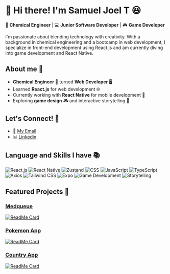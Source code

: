# 👋 Hi there! I'm Samuel Joel T 😆
🔬 **Chemical Engineer** | 💻 **Junior Software Developer** | 🎮 **Game Developer**

I'm passionate about blending technology with creativity. With a background in chemical engineering and a bootcamp in web development, I specialize in front-end development using React.js and am currently diving into game development and React Native.

## About me 🤔
- **Chemical Engineer** 🧪 turned **Web Developer** 🖥
- Learned **React.js** for web development 🌐
- Currently working with **React Native** for mobile development 📱
- Exploring **game design** 🎮 and interactive storytelling 📝

## Let's Connect! 🔎
- 📇 [My Email](samueljoel464@gmail.com)
- 📊 [Linkedin](https://linkedin.com/in/samueljoelt/)

## Language and Skills I have 📚

![React.js](https://img.shields.io/badge/React.js-61DAFB?style=for-the-badge&logo=react&logoColor=white) ![React Native](https://img.shields.io/badge/React%20Native-61DAFB?style=for-the-badge&logo=react&logoColor=white) ![Zustand](https://img.shields.io/badge/Zustand-4D8C7A?style=for-the-badge&logo=react&logoColor=white) ![CSS](https://img.shields.io/badge/CSS-1572B6?style=for-the-badge&logo=css3&logoColor=white) ![JavaScript](https://img.shields.io/badge/JavaScript-F7DF1E?style=for-the-badge&logo=javascript&logoColor=black) ![TypeScript](https://img.shields.io/badge/TypeScript-3178C6?style=for-the-badge&logo=typescript&logoColor=white) ![Axios](https://img.shields.io/badge/Axios-5A29E3?style=for-the-badge&logo=axios&logoColor=white) ![Tailwind CSS](https://img.shields.io/badge/Tailwind%20CSS-06B6D4?style=for-the-badge&logo=tailwindcss&logoColor=white) ![Expo](https://img.shields.io/badge/Expo-000020?style=for-the-badge&logo=expo&logoColor=white)  ![Game Development](https://img.shields.io/badge/Game%20Development-000000?style=for-the-badge&logo=gamepad&logoColor=white) ![Storytelling](https://img.shields.io/badge/Storytelling-FF5733?style=for-the-badge&logo=book&logoColor=white)
 
## Featured Projects 🌟

### [Medqueue](https://github.com/Medqueue-Alta/Medqueue-FE)
[![ReadMe Card](https://github-readme-stats.vercel.app/api/pin/?username=Medqueue-Alta&repo=Medqueue-FE&theme=tokyonight)](https://github.com/Medqueue-Alta/Medqueue-FE)


### [Pokemon App](https://github.com/LemKimia/pokemon-app)
[![ReadMe Card](https://github-readme-stats.vercel.app/api/pin/?username=LemKimia&repo=pokemon-app&theme=tokyonight)](https://github.com/LemKimia/pokemon-app)


### [Country App](https://github.com/Lemkimia/country-app)
[![ReadMe Card](https://github-readme-stats.vercel.app/api/pin/?username=LemKimia&repo=country-app&theme=tokyonight)](https://github.com/LemKimia/country-app)

  
<!-- MARKDOWN LINKS & IMAGES -->
[ReactJS]: https://img.shields.io/badge/React-20232A?style=for-the-badge&logo=react&logoColor=61DAFB
[ReactJS-url]: https://reactjs.org/
[Axios]: https://img.shields.io/badge/Axios-5A29E4?style=for-the-badge&logo=axios&logoColor=white
[Axios-url]: https://axios-http.com/
[TailwindCSS]: https://img.shields.io/badge/Tailwind_CSS-38B2AC?style=for-the-badge&logo=tailwind-css&logoColor=white
[TailwindCSS-url]: https://tailwindcss.com/
[ReactNative]: https://img.shields.io/badge/React_Native-20232A?style=for-the-badge&logo=react&logoColor=61DAFB
[ReactNative-url]: https://reactnative.dev/
[Expo.dev]: https://img.shields.io/badge/Expo-000020?style=for-the-badge&logo=expo&logoColor=white
[Expo-url]: https://expo.dev/
[Axios]: https://img.shields.io/badge/Axios-5A29E4?style=for-the-badge&logo=axios&logoColor=white
[Axios-url]: https://axios-http.com/
[Zustand]: https://img.shields.io/badge/Zustand-775bb5?style=for-the-badge&logo=&logoColor=white
[Zustand-url]: https://zustand-demo.pmnd.rs/
